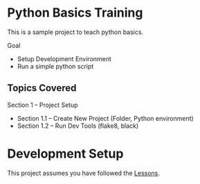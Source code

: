 # Python Basics Training

This is a sample project to teach python basics.

Goal
- Setup Development Environment
- Run a simple python script

## Topics Covered

Section 1 – Project Setup
- Section 1.1 – Create New Project (Folder, Python environment)
- Section 1.2 – Run Dev Tools (flake8, black)

# Development Setup

This project assumes you have followed the [Lessons](Lessons/Lesson1.md).
